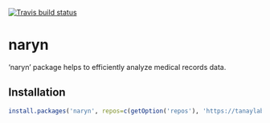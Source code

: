 <!-- badges: start -->
[![Travis build
status](https://travis-ci.com/tanaylab/naryn.svg?branch=master)](https://travis-ci.org/tanaylab/naryn)
<!-- badges: end -->

naryn
=====

‘naryn’ package helps to efficiently analyze medical records data.

Installation
------------

``` r
install.packages('naryn', repos=c(getOption('repos'), 'https://tanaylab.github.io/repo'))
```
